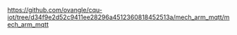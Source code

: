https://github.com/ovangle/cqu-iot/tree/d34f9e2d52c9411ee28296a4512360818452513a/mech_arm_mqtt/mech_arm_mqtt
